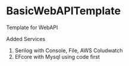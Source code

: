 # BasicWebAPITemplate
Template for WebAPI 

Added Services

1. Serilog with Console, File, AWS Coludwatch
2. EFcore with Mysql using code first
